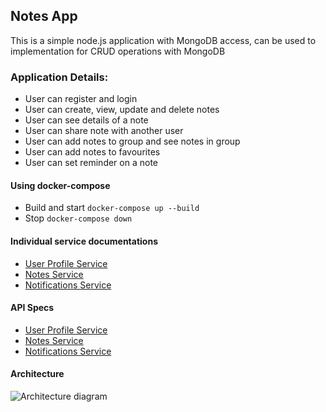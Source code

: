 ## Notes App
This is a simple node.js application with MongoDB access, can be used to implementation for CRUD operations with MongoDB

### Application Details:
- User can register and login
- User can create, view, update and delete notes
- User can see details of a note
- User can share note with another user
- User can add notes to group and see notes in group
- User can add notes to favourites
- User can set reminder on a note

#### Using docker-compose
- Build and start
```docker-compose up --build ```
- Stop
```docker-compose down ```

#### Individual service documentations
- [User Profile Service](./userProfileService/README.md)
- [Notes Service](./notesService/README.md)
- [Notifications Service](./notificationService/README.md)

#### API Specs
- [User Profile Service](http://localhost:3000/api/v1/users/api-specs/)
- [Notes Service](http://localhost:3000/api/v1/notes/api-specs/)
- [Notifications Service](http://localhost:3000/api/v1/notifications/api-specs/)

#### Architecture
![Architecture diagram](./na_architecture.jpg "notes-app-architecture")